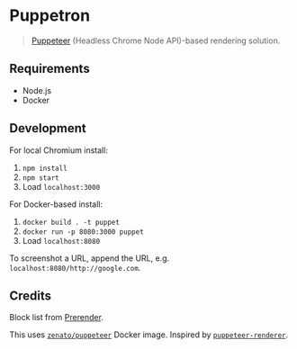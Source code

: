 Puppetron
===

> [Puppeteer](https://github.com/GoogleChrome/puppeteer) (Headless Chrome Node API)-based rendering solution.

Requirements
---

- Node.js
- Docker

Development
---

For local Chromium install:

1. `npm install`
2. `npm start`
3. Load `localhost:3000`

For Docker-based install:

1. `docker build . -t puppet`
2. `docker run -p 8080:3000 puppet`
3. Load `localhost:8080`

To screenshot a URL, append the URL, e.g. `localhost:8080/http://google.com`.

Credits
---

Block list from [Prerender](https://github.com/prerender/prerender/blob/master/lib/resources/blocked-resources.json).

This uses [`zenato/puppeteer`](https://hub.docker.com/r/zenato/puppeteer/) Docker image. Inspired by [`puppeteer-renderer`](https://github.com/zenato/puppeteer-renderer).
